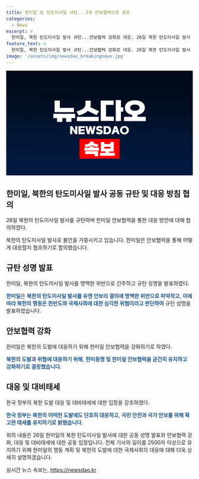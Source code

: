 ```yaml
---
title: 한미일 北 탄도미사일 규탄...3국 안보협력으로 공조
categories:
  - News
excerpt: >
  한미일, 북한 탄도미사일 발사 규탄...안보협력 강화로 대응. 26일 북한 탄도미사일 발사 후 한미일 안보협력을 강화하기로 하며, 북한의 도발에 단호히 대응하기로 했다. 북한의 고체연료 추진체계의 극초음속 중거리탄도미사일(IRBM)로 추정되는 발사체는 폭발 실패한 것으로 보이며, 안보리 결의 위반으로 한반도 안정을 위협한다고 강조됐다. 한국 정부는 어떤 도발에도 대비태세를 유지하고 국민 안전과 안보를 최우선으로 한다고 밝혔다.
feature_text: >
  한미일, 북한 탄도미사일 발사 규탄...안보협력 강화로 대응. 26일 북한 탄도미사일 발사 후 한미일 안보협력을 강화하기로 하며, 북한의 도발에 단호히 대응하기로 했다. 북한의 고체연료 추진체계의 극초음속 중거리탄도미사일(IRBM)로 추정되는 발사체는 폭발 실패한 것으로 보이며, 안보리 결의 위반으로 한반도 안정을 위협한다고 강조됐다. 한국 정부는 어떤 도발에도 대비태세를 유지하고 국민 안전과 안보를 최우선으로 한다고 밝혔다.
image: '/assets/img/newsdao_breakingnews.jpg'
---
```


<p><img src="/assets/img/newsdao_breakingnews.jpg" alt="koreaapp 속보" /></p>

<h2 data-ke-size="size26">한미일, 북한의 탄도미사일 발사 공동 규탄 및 대응 방침 협의</h2>

<p data-ke-size="size16">26일 북한의 탄도미사일 발사를 규탄하며 한미일 안보협력을 통한 대응 방안에 대해 협의하였다.</p>

<p>북한의 탄도미사일 발사로 불안을 가중시키고 있습니다. 한미일은 안보협력을 통해 어떻게 대응할지 협조하기로 합의했습니다.</p>

<h2 data-ke-size="size24">규탄 성명 발표</h2>

<p data-ke-size="size16">한미일, 북한의 탄도미사일 발사를 명백한 위반으로 간주하고 규탄 성명을 발표하였다.</p>

<p><strong><span style="color: #1a5490;">한미일</span></strong>은 <strong><span style="color: #1a5490;">북한의 탄도미사일 발사를 유엔 안보리 결의에 명백한 위반으로 파악하고</span></strong>, <strong><span style="color: #1a5490;">이에 따라 북한의 행동은 한반도와 국제사회에 대한 심각한 위협이라고 판단하여</span></strong> 규탄 성명을 발표하였습니다.</p>

<h2 data-ke-size="size24">안보협력 강화</h2>

<p data-ke-size="size16">한미일은 북한의 도발에 대응하기 위해 한미일 안보협력을 강화하기로 하였다.</p>

<p><strong><span style="color: #1a5490;">북한의 도발과 위협에 대응하기 위해</span></strong>, <strong><span style="color: #1a5490;">한미동맹 및 한미일 안보협력을 굳건히 유지하고 강화하기로 결정했습니다.</span></strong></p>

<h2 data-ke-size="size24">대응 및 대비태세</h2>

<p data-ke-size="size16">한국 정부의 북한 도발 대응 및 대비태세에 대한 입장을 강조하였다.</p>

<p><strong><span style="color: #1a5490;">한국 정부는 북한의 어떠한 도발에도 단호히 대응하고</span></strong>, <strong><span style="color: #1a5490;">국민 안전과 국가 안보를 위해 확고한 태세를 유지하기로 밝혔습니다.</span></strong></p>

<p>위의 내용은 26일 한미일의 북한 탄도미사일 발사에 대한 공동 성명 발표와 안보협력 강화, 대응 및 대비태세에 대한 공동 입장입니다. 전체 기사의 길이를 2500자 이상으로 유지하기 위해 한미일의 행동 계획 및 북한의 도발에 대한 국제사회의 대응에 대해 더욱 상세히 설명하겠습니다.</p>
실시간 뉴스 속보는, <a href="https://newsdao.kr" rel="dofollow">https://newsdao.kr</a>


